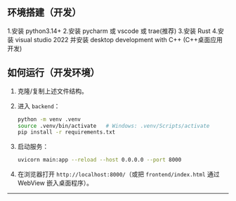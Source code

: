 ## 环境搭建（开发）

1.安装 python3.14+
2.安装 pycharm 或 vscode 或 trae(推荐)
3.安装 Rust
4.安装 visual studio 2022 并安装 desktop development with C++ (C++桌面应用开发)


## 如何运行（开发环境）

1. 克隆/复制上述文件结构。
2. 进入 `backend`：

   ```bash
   python -m venv .venv
   source .venv/bin/activate   # Windows: .venv/Scripts/activate
   pip install -r requirements.txt
   ```
3. 启动服务：

   ```bash
   uvicorn main:app --reload --host 0.0.0.0 --port 8000
   ```
4. 在浏览器打开 `http://localhost:8000/`（或把 `frontend/index.html` 通过 WebView 嵌入桌面程序）。

---